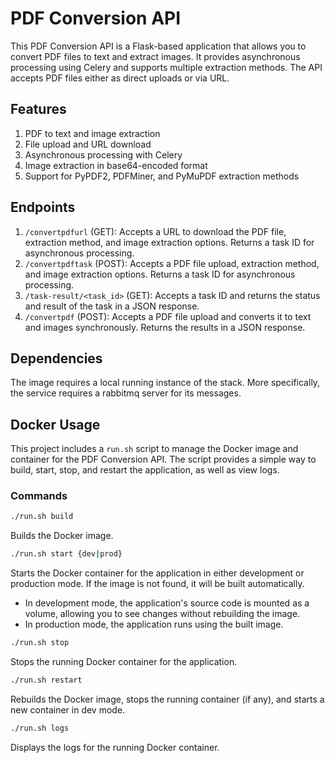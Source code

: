 # PDF Conversion API

This PDF Conversion API is a Flask-based application that allows you to convert PDF files to text and extract images. It provides asynchronous processing using Celery and supports multiple extraction methods. The API accepts PDF files either as direct uploads or via URL.

## Features

1. PDF to text and image extraction
2. File upload and URL download
3. Asynchronous processing with Celery
4. Image extraction in base64-encoded format
5. Support for PyPDF2, PDFMiner, and PyMuPDF extraction methods

## Endpoints

1. `/convertpdfurl` (GET): Accepts a URL to download the PDF file, extraction method, and image extraction options. Returns a task ID for asynchronous processing.
2. `/convertpdftask` (POST): Accepts a PDF file upload, extraction method, and image extraction options. Returns a task ID for asynchronous processing.
3. `/task-result/<task_id>` (GET): Accepts a task ID and returns the status and result of the task in a JSON response.
4. `/convertpdf` (POST): Accepts a PDF file upload and converts it to text and images synchronously. Returns the results in a JSON response.

## Dependencies

The image requires a local running instance of the stack.  More specifically, the service requires a rabbitmq server for its messages.

## Docker Usage

This project includes a `run.sh` script to manage the Docker image and container for the PDF Conversion API. The script provides a simple way to build, start, stop, and restart the application, as well as view logs.

### Commands

```bash
./run.sh build
```

Builds the Docker image.

```bash
./run.sh start {dev|prod}
```

Starts the Docker container for the application in either development or production mode. If the image is not found, it will be built automatically.

- In development mode, the application's source code is mounted as a volume, allowing you to see changes without rebuilding the image.
- In production mode, the application runs using the built image.

```bash
./run.sh stop
```

Stops the running Docker container for the application.

```bash
./run.sh restart
```

Rebuilds the Docker image, stops the running container (if any), and starts a new container in dev mode.

```bash
./run.sh logs
```

Displays the logs for the running Docker container.
